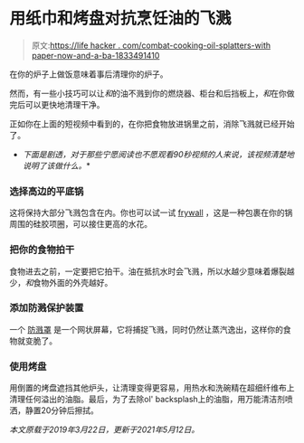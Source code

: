 # 用纸巾和烤盘对抗烹饪油的飞溅

> 原文:[https://life hacker . com/combat-cooking-oil-splatters-with paper-now-and-a-ba-1833491410](https://lifehacker.com/combat-cooking-oil-splatters-with-paper-towels-and-a-ba-1833491410)

在你的炉子上做饭意味着事后清理你的炉子。

然而，有一些小技巧可以让*和*的油不溅到你的燃烧器、柜台和后挡板上，*和*在你做完后可以更快地清理干净。

正如你在上面的短视频中看到的，在你把食物放进锅里之前，消除飞溅就已经开始了。

* *下面是剧透，对于那些宁愿阅读也不愿观看90秒视频的人来说，该视频清楚地说明了该做什么。**

### 选择高边的平底锅

这将保持大部分飞溅包含在内。你也可以试一试 [frywall](https://www.google.com/search?q=frywall&source=lnms&tbm=isch&sa=X&ved=0ahUKEwj7iuaKgJbhAhVIPN8KHWXDA98Q_AUIESgE&biw=1888&bih=1220) ，这是一种包裹在你的锅周围的硅胶项圈，可以接住更高的水花。

### 把你的食物拍干

食物进去之前，一定要把它拍干。油在抵抗水时会飞溅，所以水越少意味着爆裂越少，*和*食物外面的外壳越好。

### 添加防溅保护装置

一个 [防溅罩](https://www.google.com/search?q=splatter+guard&source=lnms&tbm=isch&sa=X&ved=0ahUKEwjMyNragJbhAhUQVN8KHfn1AcEQ_AUIDygC&biw=1888&bih=1220) 是一个网状屏幕，它将捕捉飞溅，同时仍然让蒸汽逸出，这样你的食物就变脆了。

### 使用烤盘

用倒置的烤盘遮挡其他炉头，让清理变得更容易，用热水和洗碗精在超细纤维布上清理任何溢出的油脂。最后，为了去除ol' backsplash上的油脂，用万能清洁剂喷洒，静置20分钟后擦拭。

*本文原载于2019年3月22日，更新于2021年5月12日。*